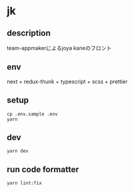 # jk

## description

team-appmakerによるjoya kaneのフロント

## env

next + redux-thunk + typescript + scss + prettier

## setup
```
cp .env.sample .env
yarn
```

## dev
```
yarn dev
```

## run code formatter
```
yarn lint:fix
```